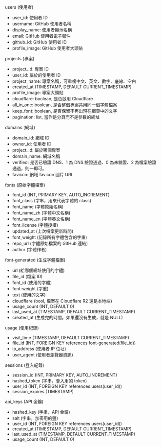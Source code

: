 <!-- @format -->

users (使用者)

-   user_id: 使用者 ID
-   username: GitHub 使用者名稱
-   display_name: 使用者顯示名稱
-   email: GitHub 使用者電子郵件
-   github_id: GitHub 使用者 ID
-   profile_image: GitHub 使用者大頭貼

projects (專案)

-   project_id: 專案 ID
-   user_id: 屬於的使用者 ID
-   project_name: 專案名稱，可重複中文、英文、數字、底線、空白
-   created_at (TIMESTAMP, DEFAULT CURRENT_TIMESTAMP)
-   profile_image: 專案大頭貼
-   cloudflare: boolean, 是否啟用 Cloudflare
-   all_in_one: boolean, 是否整個專案共用同一個字體檔案
-   keep_font: boolean, 是否保留不再出現在網頁中的文字
-   pagination: list, 當作是分頁而不是參數的網址

domains (網域)

-   domain_id: 網域 ID
-   owner_id: 使用者 ID
-   project_id: 屬於哪個專案
-   domain_name: 網域名稱
-   verified: 是否已驗證 DNS、1 為 DNS 驗證通過、0 為未驗證、2 為檔案驗證通過，則一即可。
-   favicon: 網域 favicon 圖片 URL

fonts (原始字體檔案)

-   font_id (INT, PRIMARY KEY, AUTO_INCREMENT)
-   font_class (字串，用來代表字體的 class)
-   font_name (字體原始名稱)
-   font_name_zh (字體中文名稱)
-   font_name_en (字體英文名稱)
-   font_license (字體授權)
-   updated_at (上次檔案更新時間)
-   font_weight (記錄所有字體包含的字重)
-   repo_url (字體原始檔案的 GitHub 連結)
-   author (字體作者)

font-generated (生成字體檔案)

-   url (給哪個網址使用的字體)
-   file_id (檔案 ID)
-   font_id (使用的字體)
-   font-weight (字重)
-   text (使用的文字)
-   cloudflare (bool, 檔案在 Cloudflare R2 還是本地端)
-   usage_count (INT, DEFAULT 0)
-   last_used_at (TIMESTAMP, DEFAULT CURRENT_TIMESTAMP)
-   created_at (生成完的時間。如果還沒有生成，就是 NULL)

usage (使用紀錄)

-   visit_time (TIMESTAMP, DEFAULT CURRENT_TIMESTAMP)
-   file_id (INT, FOREIGN KEY references font-generated(file_id))
-   ip_address (使用者 IP 位址)
-   user_agent (使用者瀏覽器資訊)

sessions (登入紀錄)

-   session_id (INT, PRIMARY KEY, AUTO_INCREMENT)
-   hashed_token (字串，登入用的 token)
-   user_id (INT, FOREIGN KEY references users(user_id))
-   session_expires (TIMESTAMP)

api_keys (API 金鑰)

-   hashed_key (字串，API 金鑰)
-   salt (字串，加密用的鹽)
-   user_id (INT, FOREIGN KEY references users(user_id))
-   created_at (TIMESTAMP, DEFAULT CURRENT_TIMESTAMP)
-   last_used_at (TIMESTAMP, DEFAULT CURRENT_TIMESTAMP)
-   usage_count (INT, DEFAULT 0)